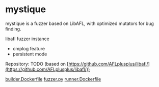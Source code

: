 # mystique

mystique is a fuzzer based on LibAFL, with optimized mutators for bug finding.

libafl fuzzer instance 
  - cmplog feature
  - persistent mode

Repository: TODO (based on [https://github.com/AFLplusplus/libafl/](https://github.com/AFLplusplus/libafl/))

[builder.Dockerfile](builder.Dockerfile)
[fuzzer.py](fuzzer.py)
[runner.Dockerfile](runner.Dockerfile)

